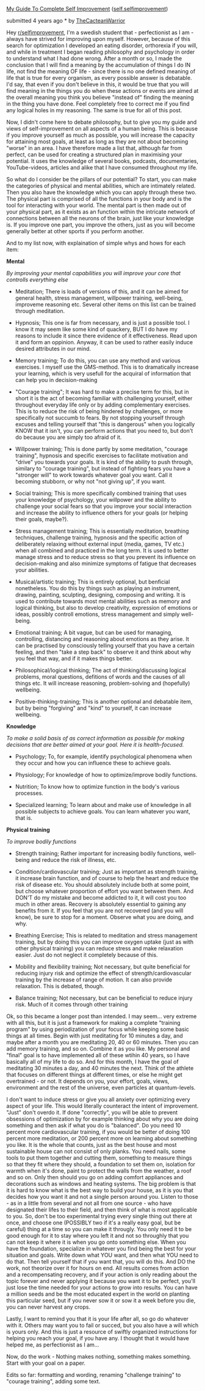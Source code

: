 [My Guide To Complete Self Improvement](https://old.reddit.com/r/selfimprovement/comments/h9cgts/my_guide_to_complete_self_improvement/) ([self.selfimprovement](https://old.reddit.com/r/selfimprovement/))

submitted 4 years ago * by [TheCacteanWarrior](https://old.reddit.com/user/TheCacteanWarrior)

Hey [r/selfimprovement](https://old.reddit.com/r/selfimprovement), I'm a swedish student that - perfectionist as I am - always have strived for improving upon myself. However, because of this search for optimization I developed an eating disorder, orthorexia if you will, and while in treatment I began reading philosophy and psychology in order to understand what I had done wrong. After a month or so, I made the conclusion that I will find a meaning by the accumulation of things I do IN life, not find the meaning OF life - since there is no one defined meaning of life that is true for every organism, as every possible answer is debatable. I'd say, that even if you don't believe in this, it would be true that you will find meaning in the things you do when these actions or events are aimed at the overall meaning you think you believe "instead of" finding the meaning in the thing you have done. Feel completely free to correct me if you find any logical holes in my reasoning. The same is true for all of this post.

Now, I didn't come here to debate philosophy, but to give you my guide and views of self-improvement on all aspects of a human being. This is because if you improve yourself as much as possible, you will increase the capacity for attaining most goals, at least as long as they are not about becoming "worse" in an area. I have therefore made a list that, although far from perfect, can be used for creating a structured plan in maximising your potential. It uses the knowledge of several books, podcasts, documentaries, YouTube-videos, articles and alike that I have consumed throughout my life.

So what do I consider be the pillars of our potential? To start, you can make the categories of physical and mental abilities, which are intimately related. Then you also have the knowledge which you can apply through these two. The physical part is comprised of all the functions in your body and is the tool for interacting with your world. The mental part is then made out of your physical part, as it exists as an function within the intricate network of connections between all the neurons of the brain, just like your knowledge is. If you improve one part, you improve the others, just as you will become generally better at other sports if you perform another.

And to my list now, with explaination of simple whys and hows for each item:

**Mental**

*By improving your mental capabilities you will improve your core that controlls everything else*

-   Meditation; There is loads of versions of this, and it can be aimed for general health, stress management, willpower training, well-being, improveme reasoning etc. Several other items on this list can be trained through meditation.

-   Hypnosis; This one is far from necessary, and is just a possible tool. I know it may seem like some kind of quackery, BUT I do have my reasons to include it since there evidence of it effectiveness. Read upon it and form an oppinion. Anyway, it can be used to rather easily induce desired attributes in our mind.

-   Memory training; To do this, you can use any method and various exercises. I myself use the GMS-method. This is to dramatically increase your learning, which is very usefull for the acquiral of information that can help you in decision-making

-   "Courage training"; It was hard to make a precise term for this, but in short it is the act of becoming familiar with challenging yourself, either throughout everyday life only or by adding complementary exercises. This is to reduce the risk of being hindered by challenges, or more specifically not succumb to fears. By not stopping yourself through excuses and telling yourself that "this is dangerous" when you logically KNOW that it isn't, you can perform actions that you need to, but don't do because you are simply too afraid of it.

-   Willpower training; This is done partly by some meditation, "courage training", hypnosis and specific exercises to facilitate motivation and "drive" you towards your goals. It is kind of the ability to push through, similary to "courage training", but instead of fighting fears you have a "stronger will" to work towards whatever goal you want. Call it becoming stubborn, or why not "not giving up", if you want.

-   Social training; This is more specifically combined training that uses your knowledge of psychology, your willpower and the ability to challenge your social fears so that you improve your social interaction and increase the ability to influence others for your goals (or helping their goals, maybe?).

-   Stress management training; This is essentially meditation, breathing techniques, challenge training, hypnosis and the specific action of deliberately relaxing without external input (media, games, TV etc.) when all combined and practiced in the long term. It is used to better manage stress and to reduce stress so that you prevent its influence on decision-making and also minimize symptoms of fatigue that decreases your abilities.

-   Musical/artistic training; This is entirely optional, but benficial nonetheless. You do this by things such as playing an instrument, drawing, painting, sculpting, designing, composing and writing. It is used to contribute towards most mental abilities such as memory and logical thinking, but also to develop creativity, expression of emotions or ideas, possibly controll emotions, stress management and simply well-being.

-   Emotional training; A bit vague, but can be used for managing, controlling, distancing and reasoning about emotions as they arise. It can be practised by consciously telling yourself that you have a certain feeling, and then "take a step back" to observe it and think about why you feel that way, and if it makes things better.

-   Philosophical/logical thinking; The act of thinking/discussing logical problems, moral questions, defitions of words and the causes of all things etc. It will increase reasoning, problem-solving and (hopefully) wellbeing.

-   Positive-thinking-training; This is another optional and debatable item, but by being "forgiving" and "kind" to yourself, it can increase wellbeing.

**Knowledge**

*To make a solid basis of as correct information as possible for making decisions that are better aimed at your goal. Here it is health-focused.*

-   Psychology; To, for example, identify psychological phenomena when they occur and how you can influence these to achieve goals.

-   Physiology; For knowledge of how to optimize/improve bodily functions.

-   Nutrition; To know how to optimize function in the body's various processes.

-   Specialized learning; To learn about and make use of knowledge in all possible subjects to achieve goals. You can learn whatever you want, that is.

**Physical training**

*To improve bodily functions*

-   Strength training; Rather important for increasing bodily functions, well-being and reduce the risk of illness, etc.

-   Condition/cardiovascular training; Just as important as strength training, it increase brain function, and of course to help the heart and reduce the risk of disease etc. You should absolutely include both at some point, but choose whatever proportion of effort you want between them. And DON'T do my mistake and become addicted to it, it will cost you too much in other areas. Recovery is absolutely essential to gaining any benefits from it. If you feel that you are not recovered (and you will know), be sure to stop for a moment. Observe what you are doing, and why.

-   Breathing Exercise; This is related to meditation and stress management training, but by doing this you can improve oxygen uptake (just as with other physical training) you can reduce stress and make relaxation easier. Just do not neglect it completely because of this.

-   Mobility and flexibility training; Not necessary, but quite beneficial for reducing injury risk and optimize the effect of strength/cardiovascular training by the increase of range of motion. It can also provide relaxation. This is debated, though.

-   Balance training; Not necessary, but can be beneficial to reduce injury risk. Much of it comes through other training

Ok, so this became a longer post than intended. I may seem... very extreme with all this, but it is just a framework for making a complete "training program" by using periodization of your focus while keeping some basic things at all times. Begin with just meditating for 10 minutes a day, and maybe after a month you are meditating 20, 40 or 60 minutes. Then you can add memory training, and so on. Combine it as you like. My personal and "final" goal is to have implemented all of these wtihin 40 years, so I have basically all of my life to do so. And for this month, I have the goal of meditating 30 minutes a day, and 40 minutes the next. Think of the athlete that focuses on different things at different times, or else he might get overtrained - or not. It depends on you, your effort, goals, views, environment and the rest of the universe, even particles at quantum-levels.

I don't want to induce stress or give you all anxiety over optimizing every aspect of your life. This would literally counteract the intent of improvement. "Just" don't overdo it. If done "correctly", you will be able to prevent obsessions of optimization by for example thinking about why you are doing something and then ask if what you do is "balanced". Do you need 10 percent more cardiovascular training, if you would be better of doing 100 percent more meditation, or 200 percent more on learning about something you like. It is the whole that counts, just as the best house and most sustainable house can not consist of only planks. You need nails, some tools to put them together and cutting them, something to measure things so that they fit where they should, a foundation to set them on, isolation for warmth when it's done, paint to protect the walls from the weather, a roof and so on. Only then should you go on adding comfort appliances and decorations such as windows and heating systems. The big problem is that it is hard to know what is the best way to build your house, as it is you that decides how you want it and not a single person around you. Listen to those - as in a little from several and not all from one source - who have designated their lifes to their field, and then think of what is most applicable to you. So, don't be too experimental trying every single thing out there at once, and choose one (POSSIBLY two if it's a really easy goal, but be careful) thing at a time so you can make it througly. You only need it to be good enough for it to stay where you left it and not so throughly that you can not keep it where it is when you go onto something else. When you have the foundation, specialize in whatever you find being the best for your situation and goals. Write down what YOU want, and then what YOU need to do that. Then tell yourself that if you want that, you will do this. And DO the work, not theorize over it for hours on end. All results comes from action and a recompensating recovery, and if your action is only reading about the topic forever and never applying it because you want it to be perfect, you'll just lose the time needed for your actions to grow into results. You can have a million seeds and be the most educated expert in the world on planting this particular seed, but if you never sow it or sow it a week before you die, you can never harvest any crops.

Lastly, I want to remind you that it is your life after all, so go do whatever with it. Others may want you to fail or succed, but you also have a will which is yours only. And this is just a resource of swiftly organized instructions for helping you reach your goal, if you have any. I thought that it would have helped me, as perfectionist as I am...

Now, do the work - Nothing makes nothing, something makes something. Start with your goal on a paper.

Edits so far: formatting and wording, renaming "challenge training" to "courage training", adding some text.